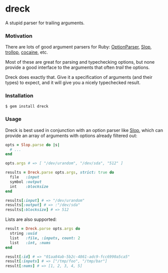 dreck
=====

A stupid parser for trailing arguments.

### Motivation

There are lots of good argument parsers for Ruby:
[OptionParser](https://ruby-doc.org/stdlib/libdoc/optparse/rdoc/OptionParser.html),
[Slop](https://github.com/leejarvis/slop), [trollop](https://manageiq.github.io/trollop/),
[cocaine](https://github.com/thoughtbot/cocaine), etc.

Most of these are great for parsing and typechecking options, but none provide a good
interface to the arguments that often *trail* the options.

Dreck does exactly that. Give it a specification of arguments (and their
types) to expect, and it will give you a nicely typechecked result.

### Installation

```bash
$ gem install dreck
```

### Usage

Dreck is best used in conjunction with an option parser like
[Slop](https://github.com/leejarvis/slop), which can provide an array of
arguments with options already filtered out:

```ruby
opts = Slop.parse do |s|
  # ...
end

opts.args # => [ "/dev/urandom", "/dev/sda", "512" ]

results = Dreck.parse opts.args, strict: true do
  file   :input
  symbol :output
  int    :blocksize
end

results[:input] # => "/dev/urandom"
results[:output] # => :"/dev/sda"
results[:blocksize] # => 512
```

Lists are also supported:

```ruby
result = Dreck.parse opts.args do
  string :uuid
  list   :file, :inputs, count: 2
  list   :int, :nums
end

result[:id] # => "01aa84ab-5b2c-4861-adc9-fcc6990a5ca5"
result[:inputs] # => ["/tmp/foo", "/tmp/bar"]
result[:nums] # => [1, 2, 3, 4, 5]
```
